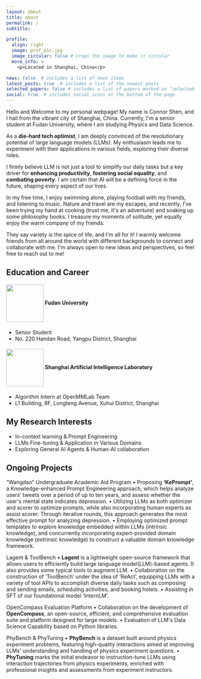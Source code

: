 ```yaml
---
layout: about
title: about
permalink: /
subtitle: 

profile:
  align: right
  image: prof_pic.jpg
  image_circular: false # crops the image to make it circular
  more_info: >
    <p>Located in Shanghai, China</p>

news: false  # includes a list of news items
latest_posts: true  # includes a list of the newest posts
selected_papers: false # includes a list of papers marked as "selected={true}"
social: true  # includes social icons at the bottom of the page
---
```


Hello and Welcome to my personal webpage! My name is Connor Shen, and I hail from the vibrant city of Shanghai, China. Currently, I'm a senior student at Fudan University, where I am studying Physics and Data Science.

As a **die-hard tech optimist**, I am deeply convinced of the revolutionary potential of large language models (LLMs). My enthusiasm leads me to experiment with their applications in various fields, exploring their diverse roles. 

I firmly believe LLM is not just a tool to simplify our daily tasks but a key driver for **enhancing productivity**, **fostering social equality**, and **combating poverty**. I am certain that AI will be a defining force in the future, shaping every aspect of our lives.

In my free time, I enjoy swimming alone, playing football with my friends, and listening to music. Nature and travel are my escapes, and recently, I've been trying my hand at cooking (trust me, it's an adventure) and soaking up some philosophy books. I treasure my moments of solitude, yet equally enjoy the warm company of my friends.

They say variety is the spice of life, and I'm all for it! I warmly welcome friends from all around the world with different backgrounds to connect and collaborate with me. I'm always open to new ideas and perspectives, so feel free to reach out to me!

## Education and Career
#### <img src="{{ '/assets/img/fudan.png' | relative_url }}" width="100" style="vertical-align: middle;"> Fudan University  
* Senior Student
* No. 220 Handan Road, Yangpu District, Shanghai

#### <img src="{{ '/assets/img/ailab.png' | relative_url }}" width="100" style="vertical-align: middle;"> Shanghai Artificial Intelligence Laboratory
* Algorithm Intern at OpenMMLab Team
* L1 Building, 8F, Longteng Avenue, Xuhui District, Shanghai

## My Research Interests
* In-context learning & Prompt Engineering
* LLMs Fine-tuning & Application in Various Domains
* Exploring General AI Agents & Human-AI collaboration

## Ongoing Projects
“Wangdao” Undergraduate Academic Aid Program
• Proposing **‘KePrompt’**, a Knowledge-enhanced Prompt Engineering approach, which helps analyze users’ tweets over a period of up to ten years, and assess whether the user's mental state indicates depression.
• Utilizing LLMs as both optimizer and scorer to optimize prompts, while also incorporating human experts as assist scorer. Through iterative rounds, this approach generates the most effective prompt for analyzing depression.
• Employing optimized prompt templates to explore knowledge embedded within LLMs (intrinsic knowledge), and concurrently incorporating expert-provided domain knowledge (extrinsic knowledge) to construct a valuable domain knowledge framework.

Lagent & ToolBench
• **Lagent** is a lightweight open-source framework that allows users to efficiently build large language model(LLM)-based agents. It also provides some typical tools to augment LLM. 
• Collaboration on the construction of ‘ToolBench’ under the idea of ‘ReAct’, equipping LLMs with a variety of tool APIs to accomplish diverse daily tasks such as composing and sending emails, scheduling activities, and booking hotels.
• Assisting in SFT of our foundational model 'InternLM'.

OpenCompass Evaluation Platform
• Collaboration on the development of **OpenCompass**, an open-source, efficient, and comprehensive evaluation suite and platform designed for large models.
• Evaluation of LLM's Data Science Capability based on Python libraries.

PhyBench & PhyTuning 
• **PhyBench** is a dataset built around physics experiment problems, featuring high-quality interactions aimed at improving LLMs' understanding and handling of physics experiment questions.
• **PhyTuning** marks the initial endeavor to instruction-tune LLMs using interaction trajectories from physics experiments, enriched with professional insights and assessments from experiment instructors.

